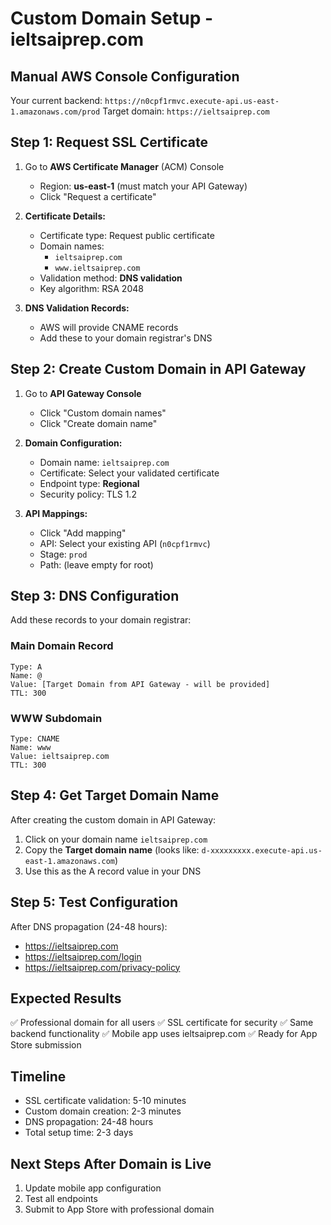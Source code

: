 # Custom Domain Setup - ieltsaiprep.com
## Manual AWS Console Configuration

Your current backend: `https://n0cpf1rmvc.execute-api.us-east-1.amazonaws.com/prod`
Target domain: `https://ieltsaiprep.com`

## Step 1: Request SSL Certificate

1. Go to **AWS Certificate Manager** (ACM) Console
   - Region: **us-east-1** (must match your API Gateway)
   - Click "Request a certificate"

2. **Certificate Details:**
   - Certificate type: Request public certificate
   - Domain names: 
     - `ieltsaiprep.com`
     - `www.ieltsaiprep.com`
   - Validation method: **DNS validation**
   - Key algorithm: RSA 2048

3. **DNS Validation Records:**
   - AWS will provide CNAME records
   - Add these to your domain registrar's DNS

## Step 2: Create Custom Domain in API Gateway

1. Go to **API Gateway Console**
   - Click "Custom domain names"
   - Click "Create domain name"

2. **Domain Configuration:**
   - Domain name: `ieltsaiprep.com`
   - Certificate: Select your validated certificate
   - Endpoint type: **Regional**
   - Security policy: TLS 1.2

3. **API Mappings:**
   - Click "Add mapping"
   - API: Select your existing API (`n0cpf1rmvc`)
   - Stage: `prod`
   - Path: (leave empty for root)

## Step 3: DNS Configuration

Add these records to your domain registrar:

### Main Domain Record
```
Type: A
Name: @
Value: [Target Domain from API Gateway - will be provided]
TTL: 300
```

### WWW Subdomain
```
Type: CNAME
Name: www
Value: ieltsaiprep.com
TTL: 300
```

## Step 4: Get Target Domain Name

After creating the custom domain in API Gateway:
1. Click on your domain name `ieltsaiprep.com`
2. Copy the **Target domain name** (looks like: `d-xxxxxxxxx.execute-api.us-east-1.amazonaws.com`)
3. Use this as the A record value in your DNS

## Step 5: Test Configuration

After DNS propagation (24-48 hours):
- https://ieltsaiprep.com
- https://ieltsaiprep.com/login
- https://ieltsaiprep.com/privacy-policy

## Expected Results

✅ Professional domain for all users
✅ SSL certificate for security
✅ Same backend functionality
✅ Mobile app uses ieltsaiprep.com
✅ Ready for App Store submission

## Timeline
- SSL certificate validation: 5-10 minutes
- Custom domain creation: 2-3 minutes
- DNS propagation: 24-48 hours
- Total setup time: 2-3 days

## Next Steps After Domain is Live
1. Update mobile app configuration
2. Test all endpoints
3. Submit to App Store with professional domain